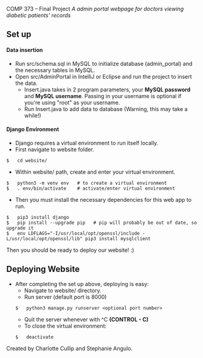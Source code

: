 ﻿COMP 373 – Final Project
*A admin portal webpage for doctors viewing diabetic patients' records*

## Set up
#### Data insertion
- Run src/schema.sql in MySQL to initialize database (admin_portal) and the necessary tables in MySQL.
- Open src/AdminPortal in IntelliJ or Eclipse and run the project to insert the data.
  - Insert.java takes in 2 program parameters, your **MySQL password** and **MySQL username**. Passing in your username is optional if you're using "root" as your username.
  - Run Insert.java to add data to database (Warning, this may take a while!)

#### Django Environment
- Django requires a virtual environment to run itself locally.
- First navigate to website folder.

```
$   cd website/
```
- Within website/ path, create and enter your virtual environment.
```
$   python3 -m venv env   # to create a virtual environment
$   . env/bin/activate    # activate/enter virtual environment
```

- Then you must install the necessary dependencies for this web app to run.
```
$   pip3 install django
$   pip install --upgrade pip   # pip will probably be out of date, so upgrade it
$   env LDFLAGS="-I/usr/local/opt/openssl/include -L/usr/local/opt/openssl/lib" pip3 install mysqlclient
```

Then you should be ready to deploy our website! :)
## Deploying Website
- After completing the set up above, deploying is easy:
  - Navigate to website/ directory.
  - Run server (default port is 8000)
  ```
  $   python3 manage.py runserver <optional port number>
  ```
  - Quit the server whenever with ^C **(CONTROL - C)**
  - To close the virtual environment:
  ```
  $   deactivate
  ```

Created by Charlotte Cullip and Stephanie Angulo.
